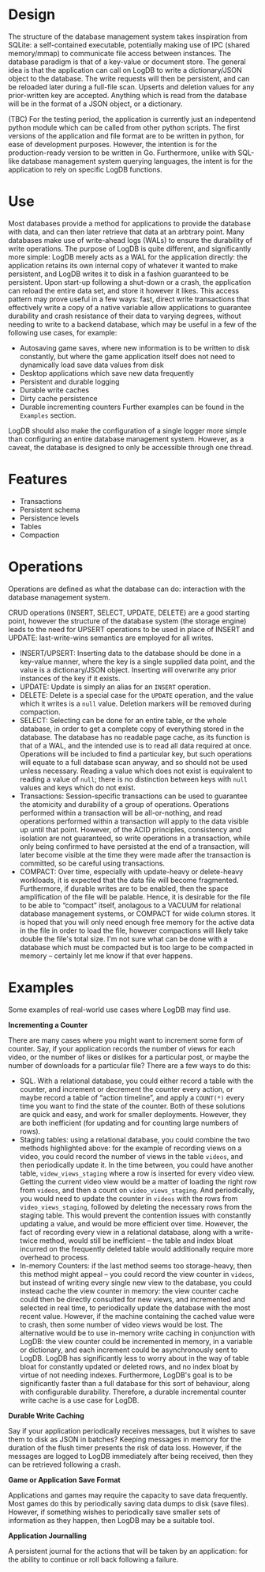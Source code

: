 # Design
The structure of the database management system takes inspiration from SQLite: a self-contained executable, potentially making use of IPC (shared memory/mmap) to communicate file access between instances. The database paradigm is that of a key-value or document store.
The general idea is that the application can call on LogDB to write a dictionary/JSON object to the database. The write requests will then be persistent, and can be reloaded later during a full-file scan. Upserts and deletion values for any prior-written key are accepted. Anything which is read from the database will be in the format of a JSON object, or a dictionary.

(TBC) For the testing period, the application is currently just an indepentend python module which can be called from other python scripts.
The first versions of the application and file format are to be written in python, for ease of development purposes. However, the intention is for the production-ready version to be written in Go.
Furthermore, unlike with SQL-like database management system querying languages, the intent is for the application to rely on specific LogDB functions.

# Use
Most databases provide a method for applications to provide the database with data, and can then later retrieve that data at an arbtrary point. Many databases make use of write-ahead logs (WALs) to ensure the durability of write operations.
The purpose of LogDB is quite different, and significantly more simple: LogDB merely acts as a WAL for the application directly: the application retains its own internal copy of whatever it wanted to make persistent, and LogDB writes it to disk in a fashion guaranteed to be persistent. Upon start-up following a shut-down or a crash, the application can reload the entire data set, and store it however it likes.
This access pattern may prove useful in a few ways: fast, direct write transactions that effectively write a copy of a native variable allow applications to guarantee durability and crash resistance of their data to varying degrees, without needing to write to a backend database, which may be useful in a few of the following use cases, for example:
- Autosaving game saves, where new information is to be written to disk constantly, but where the game application itself does not need to dynamically load save data values from disk
- Desktop applications which save new data frequently
- Persistent and durable logging
- Durable write caches
- Dirty cache persistence
- Durable incrementing counters
Further examples can be found in the `Examples` section. 

LogDB should also make the configuration of a single logger more simple than configuring an entire database management system. However, as a caveat, the database is designed to only be accessible through one thread.

# Features

- Transactions
- Persistent schema
- Persistence levels
- Tables
- Compaction

# Operations
Operations are defined as what the database can do: interaction with the database management system.

CRUD operations (INSERT, SELECT, UPDATE, DELETE) are a good starting point, however the structure of the database system (the storage engine) leads to the need for UPSERT operations to be used in place of INSERT and UPDATE: last-write-wins semantics are employed for all writes.

- INSERT/UPSERT: Inserting data to the database should be done in a key-value manner, where the key is a single supplied data point, and the value is a dictionary/JSON object. Inserting will overwrite any prior instances of the key if it exists.
- UPDATE: Update is simply an alias for an `INSERT` operation.
- DELETE: Delete is a special case for the `UPDATE` operation, and the value which it writes is a `null` value. Deletion markers will be removed during compaction.
- SELECT: Selecting can be done for an entire table, or the whole database, in order to get a complete copy of everything stored in the database. The database has no readable page cache, as its function is that of a WAL, and the intended use is to read all data required at once. Operations will be included to find a particular key, but such operations will equate to a full database scan anyway, and so should not be used unless necessary. Reading a value which does not exist is equivalent to reading a value of `null`; there is no distinction between keys with `null` values and keys which do not exist.
- Transactions: Session-specific transactions can be used to guarantee the atomicity and durability of a group of operations. Operations performed within a transaction will be all-or-nothing, and read operations performed within a transaction will apply to the data visible up until that point. However, of the ACID principles, consistency and isolation are not guaranteed, so write operations in a transaction, while only being confirmed to have persisted at the end of a transaction, will later become visible at the time they were made after the transaction is committed, so be careful using transactions.
- COMPACT: Over time, especially with update-heavy or delete-heavy workloads, it is expected that the data file will become fragmented. Furthermore, if durable writes are to be enabled, then the space amplification of the file will be palable. Hence, it is desirable for the file to be able to “compact” itself, anolagous to a VACUUM for relational database management systems, or COMPACT for wide column stores. It is hoped that you will only need enough free memory for the active data in the file in order to load the file, however compactions will likely take double the file's total size. I'm not sure what can be done with a database which must be compacted but is too large to be compacted in memory – certainly let me know if that ever happens.


# Examples
Some examples of real-world use cases where LogDB may find use.

**Incrementing a Counter**

There are many cases where you might want to increment some form of counter. Say, if your application records the number of views for each video, or the number of likes or dislikes for a particular post, or maybe the number of downloads for a particular file?
There are a few ways to do this:
- SQL. With a relational database, you could either record a table with the counter, and increment or decrement the counter every action, or maybe record a table of “action timeline”, and apply a `COUNT(*)` every time you want to find the state of the counter. Both of these solutions are quick and easy, and work for smaller deployments. However, they are both inefficient (for updating and for counting large numbers of rows).
- Staging tables: using a relational database, you could combine the two methods highlighted above: for the example of recording views on a video, you could record the number of views in the table `videos`, and then periodically update it. In the time between, you could have another table, `videw_views_staging` where a row is inserted for every video view. Getting the current video view would be a matter of loading the right row from `videos`, and then a count on `video_views_staging`. And periodically, you would need to update the counter in `videos` with the rows from `video_views_staging`, followed by deleting the necessary rows from the staging table. This would prevent the contention issues with constantly updating a value, and would be more efficient over time. However, the fact of recording every view in a relational database, along with a write-twice method, would still be inefficient – the table and index bloat incurred on the frequently deleted table would additionally require more overhead to process.
- In-memory Counters: if the last method seems too storage-heavy, then this method might appeal – you could record the view counter in `videos`, but instead of writing every single new view to the database, you could instead cache the view counter in memory: the view counter cache could then be directly consulted for new views, and incremented and selected in real time, to periodically update the database with the most recent value. However, if the machine containing the cached value were to crash, then some number of video views would be lost.
The alternative would be to use in-memory write caching in conjunction with LogDB: the view counter could be incremented in memory, in a variable or dictionary, and each increment could be asynchronously sent to LogDB. LogDB has significantly less to worry about in the way of table bloat for constantly updated or deleted rows, and no index bloat by virtue of not needing indexes. Furthermore, LogDB's goal is to be significantly faster than a full database for this sort of behaviour, along with configurable durability. Therefore, a durable incremental counter write cache is a use case for LogDB.

**Durable Write Caching**

Say if your application periodically receives messages, but it wishes to save them to disk as JSON in batches? Keeping messages in memory for the duration of the flush timer presents the risk of data loss. However, if the messages are logged to LogDB immediately after being received, then they can be retrieved following a crash.

**Game or Application Save Format**

Applications and games may require the capacity to save data frequently. Most games do this by periodically saving data dumps to disk (save files). However, if something wishes to periodically save smaller sets of information as they happen, then LogDB may be a suitable tool.

**Application Journalling**

A persistent journal for the actions that will be taken by an application: for the ability to continue or roll back following a failure.
